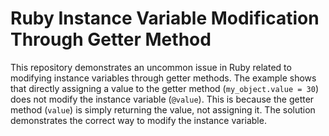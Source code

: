 # Ruby Instance Variable Modification Through Getter Method

This repository demonstrates an uncommon issue in Ruby related to modifying instance variables through getter methods.  The example shows that directly assigning a value to the getter method (`my_object.value = 30`) does not modify the instance variable (`@value`). This is because the getter method (`value`) is simply returning the value, not assigning it.  The solution demonstrates the correct way to modify the instance variable.